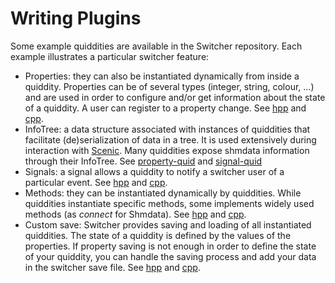 Writing Plugins   
=======

Some example quiddities are available in the Switcher repository. Each example illustrates a particular switcher feature:
* Properties: they can also be instantiated dynamically from inside a quiddity. Properties can be of several types (integer, string, colour, ...) and are used in order to configure and/or get information about the state of a quiddity. A user can register to a property change. See [hpp](../plugins/example/property-quid.hpp) and [cpp](../plugins/example/property-quid.cpp).  
* InfoTree: a data  structure associated with instances of quiddities that facilitate (de)serialization of data in a tree. It is used extensively during interaction with [Scenic](https://gitlab.com/sat-metalab/scenic). Many quiddities expose shmdata information through their InfoTree. See [property-quid](../plugins/example/property-quid.cpp) and [signal-quid](../plugins/example/signal-quid.cpp)
* Signals: a signal allows a quiddity to notify a switcher user of a particular event. See [hpp](../plugins/example/signal-quid.hpp) and [cpp](../plugins/example/signal-quid.cpp).
* Methods: they can be instantiated dynamically by quiddities. While quiddities instantiate specific methods, some implements widely used methods (as _connect_ for Shmdata). See [hpp](../plugins/example/method-quid.hpp) and [cpp](../plugins/example/method-quid.cpp).
* Custom save: Switcher provides saving and loading of all instantiated quiddities. The state of a quiddity is defined by the values of the properties. If property saving is not enough in order to define the state of your quiddity, you can handle the saving process and add your data in the switcher save file. See [hpp](../plugins/example/custom-save-plugin.hpp) and [cpp](../plugins/example/custom-save-plugin.cpp).
